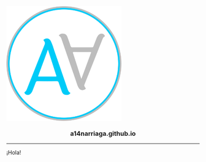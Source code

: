 <img align="center" src="./src/assets/logo.svg" width="300mm">
<h3 align="center">a14narriaga.github.io</h3>
<hr>
<p>¡Hola!</p>
